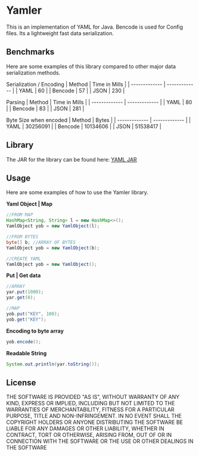 Yamler
========

This is an implementation of YAML for Java. Bencode is used for Config files. Its a lightweight fast data serialization.

Benchmarks
-----
Here are some examples of this library compared to other major data serialization methods.

Serialization / Encoding
| Method  | Time in Mills |
| ------------- | ------------- |
| YAML  | 60  |
| Bencode  | 57  |
| JSON  | 230  |

Parsing
| Method  | Time in Mills |
| ------------- | ------------- |
| YAML  | 80  |
| Bencode  | 83  |
| JSON  | 281  |

Byte Size when encoded
| Method  | Bytes |
| ------------- | ------------- |
| YAML  | 30256091  |
| Bencode  | 10134606  |
| JSON  | 51538417  |

Library
-----
The JAR for the library can be found here: [YAML JAR](https://github.com/DrBrad/Yamler/blob/main/out/artifacts/Yaml_jar/Yaml.jar?raw=true)

Usage
-----
Here are some examples of how to use the Yamler library.

**Yaml Object | Map**
```Java
//FROM MAP
HashMap<String, String> l = new HashMap<>();
YamlObject yob = new YamlObject(l);

//FROM BYTES
byte[] b; //ARRAY OF BYTES
YamlObject yob = new YamlObject(b);

//CREATE YAML
YamlObject yob = new YamlObject();
```

**Put | Get data**
```Java
//ARRAY
yar.put(1000);
yar.get(0);

//MAP
yob.put("KEY", 100);
yob.get("KEY");
```

**Encoding to byte array**
```Java
yob.encode();
```

**Readable String**
```Java
System.out.println(yar.toString());
```

License
-----------
THE SOFTWARE IS PROVIDED "AS IS", WITHOUT WARRANTY OF ANY KIND, EXPRESS OR IMPLIED, INCLUDING BUT NOT LIMITED TO THE WARRANTIES OF MERCHANTABILITY, FITNESS FOR A PARTICULAR PURPOSE, TITLE AND NON-INFRINGEMENT. IN NO EVENT SHALL THE COPYRIGHT HOLDERS OR ANYONE DISTRIBUTING THE SOFTWARE BE LIABLE FOR ANY DAMAGES OR OTHER LIABILITY, WHETHER IN CONTRACT, TORT OR OTHERWISE, ARISING FROM, OUT OF OR IN CONNECTION WITH THE SOFTWARE OR THE USE OR OTHER DEALINGS IN THE SOFTWARE
